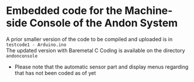# Embedded code for the Machine-side Console of the Andon System 
 
A prior smaller version of the code to be compiled and uploaded is in ```testcode1 - Arduino.ino``` <br>
The updated version with Baremetal C Coding is available on the directory ```andonconsole```<br>
- Please note that the automatic sensor part and display menus regarding that has not been coded as of yet
